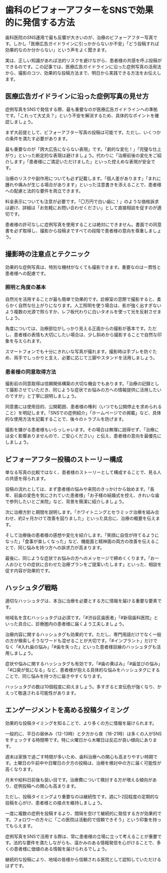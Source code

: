 # 歯科のビフォーアフターをSNSで効果的に発信する方法

歯科医院のSNS運用で最も反響が大きいのが、治療のビフォーアフター写真です。しかし「医療広告ガイドラインに引っかからないか不安」「どう投稿すれば効果的なのか分からない」という声をよく聞きます。

実は、正しい知識があれば法的リスクを避けながら、患者様の共感を呼ぶ投稿ができるのです。この記事では、医療広告ガイドラインに沿った症例写真の活用法から、撮影のコツ、効果的な投稿方法まで、明日から実践できる方法をお伝えします。

## 医療広告ガイドラインに沿った症例写真の見せ方

症例写真をSNSで発信する際、最も重要なのが医療広告ガイドラインへの準拠です。「これって大丈夫？」という不安を解消するため、具体的なポイントを確認しましょう。

まず大前提として、ビフォーアフター写真の投稿は可能です。ただし、いくつかの条件を満たす必要があります。

最も重要なのが「誇大広告にならない表現」です。「劇的な変化！」「完璧な仕上がり」といった断定的な表現は避けましょう。代わりに「治療前後の変化をご紹介します」「患者様にご満足いただけました」といった控えめな表現が安全です。

治療のリスクや副作用についても必ず記載します。「個人差があります」「まれに腫れや痛みが生じる場合があります」といった注意書きを添えることで、患者様への配慮と法的な要件を両立できます。

料金表示についても注意が必要です。「〇万円で白い歯に！」のような価格訴求は避け、詳細は「お気軽にお問い合わせください」として直接相談を促すのが適切です。

患者様の許可なしに症例写真を使用することは絶対にできません。書面での同意書を必ず取得し、撮影から投稿まですべての段階で患者様の意向を尊重しましょう。

## 撮影時の注意点とテクニック

効果的な症例写真は、特別な機材がなくても撮影できます。重要なのは一貫性と患者様への配慮です。

### 照明と角度の基本

自然光を活用することが最も簡単で効果的です。診療室の窓際で撮影すると、柔らかく自然な仕上がりになります。人工照明を使う場合は、影が強く出すぎないよう複数の光源で照らすか、レフ板代わりに白いタオルを使って光を反射させましょう。

角度については、治療部位がしっかり見える正面からの撮影が基本です。ただし、患者様の表情も大切にしたい場合は、少し斜めから撮影することで自然な印象を与えられます。

スマートフォンでも十分にきれいな写真が撮れます。撮影時は手ブレを防ぐため、両手でしっかりと支え、必要に応じて三脚やスタンドを活用しましょう。

### 患者様の同意取得方法

撮影前の同意取得は信頼関係構築の大切な機会でもあります。「治療の記録として撮影させていただき、同じような症状でお悩みの方への情報提供に活用したいのですが」と丁寧に説明しましょう。

同意書には使用目的、公開範囲、患者様の権利（いつでも公開停止を求められること）を明記します。「SNSでの症例紹介」「ホームページでの掲載」など、具体的な使用方法を記載することで、後々のトラブルを防げます。

撮影を嫌がる患者様もいらっしゃいます。その場合は無理に説得せず、「治療には全く影響ありませんので、ご安心ください」と伝え、患者様の意向を最優先にしましょう。

## ビフォーアフター投稿のストーリー構成

単なる写真の比較ではなく、患者様のストーリーとして構成することで、見る人の共感を得られます。

投稿の流れとしては、まず患者様の悩みや来院のきっかけから始めます。「長年、前歯の変色を気にされていた患者様」「お子様の結婚式を控え、きれいな歯で参列したいとご来院」など、背景を簡潔に紹介しましょう。

次に治療方針と期間を説明します。「ホワイトニングとセラミック治療を組み合わせ、約2ヶ月かけて改善を図りました」といった具合に、治療の概要を伝えます。

そして治療後の患者様の感想や変化を紹介します。「笑顔に自信が持てるようになった」「食事が楽しくなった」など、機能面と精神面の両方の改善を伝えることで、同じ悩みを持つ方への訴求力が高まります。

最後に、同じような症状でお悩みの方へのメッセージで締めくくります。「お一人おひとりの症状に合わせた治療プランをご提案いたします」といった、相談を促す内容が効果的です。

## ハッシュタグ戦略

適切なハッシュタグは、本当に治療を必要とする方に情報を届ける重要な要素です。

地域名を含むハッシュタグは必須です。「#渋谷区歯医者」「#新宿歯科医院」といった具合に、診療圏内の患者様に届くよう工夫しましょう。

治療内容に関するハッシュタグも効果的です。ただし、専門用語だけでなく一般の方が検索しそうなワードも混ぜることが大切です。「#インプラント」だけでなく「#入れ歯の悩み」「#歯を失った」といった患者様目線のハッシュタグも活用しましょう。

症状や悩みに関するハッシュタグも有効です。「#歯の黄ばみ」「#歯並びの悩み」「#口臭が気になる」など、患者様が抱える具体的な悩みをハッシュタグにすることで、同じ悩みを持つ方に届きやすくなります。

ハッシュタグの数は10個程度に抑えましょう。多すぎると宣伝色が強くなり、かえって敬遠される可能性があります。

## エンゲージメントを高める投稿タイミング

効果的な投稿タイミングを知ることで、より多くの方に情報を届けられます。

一般的に、平日の昼休み（12-13時）と夕方から夜（18-21時）は多くの人がSNSをチェックする時間帯です。特に火曜日から木曜日は反応が良い傾向にあります。

週末は家族で過ごす時間が多いため、歯科治療への関心も高まりやすい時期です。土曜日の午前中や日曜日の夕方の投稿は、治療を検討中の方に届く可能性が高くなります。

月末や給料日前後も狙い目です。治療費について検討する方が増える傾向があり、症例投稿への関心も高まります。

ただし、投稿タイミングより重要なのは継続性です。週に1-2回程度の定期的な投稿を心がけ、患者様との接点を維持しましょう。

一度に複数の症例を投稿するより、間隔を空けて継続的に発信する方が効果的です。フォロワーの方々に「この医院は活動的で信頼できそう」という印象を持ってもらえます。

症例写真をSNSで活用する際は、常に患者様の立場に立って考えることが重要です。法的な要件を満たしながらも、温かみのある情報発信を心がけることで、多くの患者様に価値のある情報を届けられるでしょう。

継続的な投稿により、地域の皆様から信頼される医院として認知していただけるはずです。
